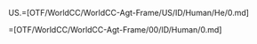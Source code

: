 
US.=[OTF/WorldCC/WorldCC-Agt-Frame/US/ID/Human/He/0.md]

=[OTF/WorldCC/WorldCC-Agt-Frame/00/ID/Human/0.md]
